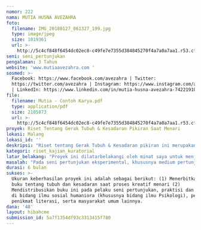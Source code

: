 ```yaml
---
nomor: 222
nama: MUTIA HUSNA AVEZAHRA
foto:
  filename: IMG_20180127_061327_199.jpg
  type: image/jpeg
  size: 1019361
  url: >-
    http://5c4cf848f6454dc02ec8-c49fe7e7355d384845270f4a7a0a7aa1.r53.cf2.rackcdn.com/08cf95e3-0e6a-4f97-af0c-1911e361d8b0/IMG_20180127_061327_199.jpg
seni: seni_pertunjukan
pengalaman: 3 Tahun
website: 'www.mutiaavezahra.com '
sosmed: >-
  Facebook: https://www.facebook.com/avezahra | Twitter:
  https://twitter.com/avezahra | Instagram: https://www.instagram.com/avezahra/
  | LinkedIn: https://www.linkedin.com/in/mutia-husna-avezahra-74221910b/ 
file:
  filename: Mutia - Contoh Karya.pdf
  type: application/pdf
  size: 2105873
  url: >-
    http://5c4cf848f6454dc02ec8-c49fe7e7355d384845270f4a7a0a7aa1.r53.cf2.rackcdn.com/d730381b-a6b6-42a7-bdc0-695fe95fc9c2/Mutia%20-%20Contoh%20Karya.pdf
proyek: Riset Tentang Gerak Tubuh & Kesadaran Pikiran Saat Menari
lokasi: Malang
lokasi_id: ''
deskripsi: "Riset tentang Gerak Tubuh & Kesadaran pikiran ini merupakan sebuah proyek menulis berdasarkan proses kreatif belajar menari di sanggar Padma Kartyasa kota Malang. Proses belajar menari tersebut merupakan sesi kursus tentang mempelajari gerak tarian dasar yang telah dimulai sejak awal Januari 2018. Sepanjang proses kreatif yang telah dilakukan, saya melakukan pencatatan terhadap detail praktik dan gagasan apa saja yang muncul saat melakukan penelusuran jejak kesadaran pikiran terhadap tubuh melalui pendekatan metode latihan dasar-dasar menari.  Pencatatan ide yang muncul pada proses kreatif ini akan saya olah melalui pemahaman saya terhadap beberapa kajian tentang ilmu kesadaran, seperti gagasan psikoanalisis (Unconciousness) dan gagasan psikologi Positif (Mindfulness). \r\nRancangan bentuk karya ini adalah berupa buku dwibahasa (Indonesia & Inggris) yang diterbitkan melalui serangkaian proses editorial dan memiliki nomor ISBN. Outline konten buku ini terdiri dari tiga bagian, yakni sebuah proyeksi penulis terhadap teori-teori kesadaran sebagai bentuk pengantar, kedua adalah kumpulan catatan tentang deskripsi kegiatan dan gagasan yang muncul selama praktik proses kreatif menari berlangsung, dan yang ketiga adalah proses elaborasi antara pengetahuan awal, gagasan dan praktik kreatif yang memunculkan suatu pola kesadaran tertentu. Komposisi visual buku ini adalah 80% teks dan 20% karya fotografi artistik pada proses olah tubuh dan rasa saat melakukan gerak menari. "
kategori: riset_kajian_kuratorial
latar_belakang: "Proyek ini dilatarbelakangi oleh minat saya untuk menjadi seorang penulis dan peneliti yang melakukan pengkajian praktik seni dan budaya berdasarkan keilmuan Psikologi. Sejak tahun 2015, saya bergiat di kelompok seni pertunjukan bernama Teater Komunitas (https://www.youtube.com/channel/UC8KBaEvhoJbmoY8-H_K_ipw/videos) yang mengeksplorasi tubuh pada suatu pertunjukan eksperimental mengangkat narasi legendaris kota Malang, yakni Panji & Anggraini. \r\nPengalaman berteater tersebut mengantarkan saya kepada suatu pemaknaan bahwa ruang seni pertunjukan seolah dapat menjadi laboratorium yang menyediakan medium pengamatan tentang aspek psikologi manusia. Melalui praktik seni dan budaya, ruang seni seni pertunjukan (khususnya teater eksploratif) punya potensi untuk memproduksi wawasan, gagasan dan wacana tentang manusia Indonesia. Hal ini menjadi pangkal ide bagi saya, untuk mengolah pengetahuan-pengetahuan yang muncul selama proses kreatif berlangsung, dan kemudian mencoba mendistribusikannya melalui media literasi baik dalam bentuk kajian saintifik maupun interpretatif pada masyarakat luas. \r\nBerangkat dari minat personal untuk memperdalam ilmu Psikoanalisis, dipadukan dengan intensitas aktivitas saya di bidang praktik seni dan budaya, saya ingin menekuni kajian tentang seni pertunjukan menggunakan pendekatan ilmu Psikologi, sehingga dapat berkontribusi baik secara linier di bidang keilmuan Indigenous Psikologi (memahami manusia sesuai dengan konteks lokalitas budaya), maupun di wilayah kajian dan referensi seni pertunjukan yang dapat diterapkan secara praktis. "
masalah: "Pada seni pertunjukan eksperimental, khususnya medium pertunjukan teater eksploratif, saya melihat ada sebuah persoalan ketika hendak mendeskripsikan komponen-komponen tubuh  dalam suatu proses kreatif persiapan pertunjukan. Beberapa sutradara pertunjukan teater eksploratif yang pernah bekerja dengan saya, punya definisi aspek-aspek proses kreatif ketubuhan yang cukup personal dan tidak dapat dipisahkan dari latar belakang kehidupan pribadi seperti pola pikir, lingkungan dan budaya yang mengikutiya. Oleh sebab itu, kajian tentang tubuh dan kesadaran pada proses kreatif teater eksploratif butuh dirumuskan agar memunculkan suatu kerangka pola yang dapat mengakomodir segala bentuk temuan sepanjang proses kreatif berlangsung. \r\nSecara sadar saya memilih medium latihan menari yang mengandung dasar-dasar gerak dan memiliki kaitan pada teori body movement. Melalui proses tersebut, saya hendak menelusuri komponen-komponen tubuh dan kesadaran pada saat melakukan suatu proses kreatif seni pertunjukan. Pengamatan tersebut akan memberikan gambaran tentang respon apa yang muncul antara dinamika tubuh dan kesadaran, sehingga dapat menjadi formula rumusan anatomi tentang penciptaan dialog antara tubuh dan pikiran. \r\nLuaran dari kajian ini adalah sebuah buku yang dapat digunakan sebagai referensi pada kelompok seni pertunjukan eksploratif, untuk dapat menemukan pola dan metode praktis pada proses kreatif, sehingga dapat mengantarkan para pelaku seni pertunjukan dalam memahami konteks kekaryaan mereka masing-masing. "
durasi: 6 bulan
sukses: >-
  Ukuran keberhasilan proyek ini adalah sebagai berikut: (1) Menerbitkan sebuah
  buku tentang tubuh dan kesadaran saat proses kreatif menari (2)
  Mendistribusikan buku ini pada pelaku seni pertunjukan, praktisi dan akademisi
  di bidang ilmu sosial humaniora (khususnya bidang ilmu Psikologi), pegiat dan
  penikmat literasi, serta masyarakat umum lainnya. 
dana: '48'
layout: hibahcme
submission_id: 5a7f1354df93c3313415f780
---
```

